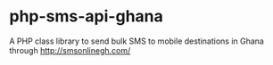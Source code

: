 # php-sms-api-ghana
A PHP class library to send bulk SMS to mobile destinations in Ghana through http://smsonlinegh.com/
